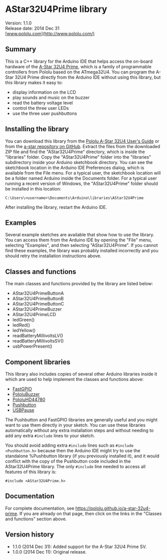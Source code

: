 # AStar32U4Prime library

Version: 1.1.0<br/>
Release date: 2014 Dec 31<br/>
[www.pololu.com](http://www.pololu.com/)

## Summary

This is a C++ library for the Arduino IDE that helps access the on-board hardware of the [A-Star 32U4 Prime](http://www.pololu.com/category/165/a-star-32u4-prime), which is a family of programmable controllers from Pololu based on the ATmega32U4.  You can program the A-Star 32U4 Prime directly from the Arduino IDE without using this library, but this library makes it easy to:

* display information on the LCD
* play sounds and music on the buzzer
* read the battery voltage level
* control the three user LEDs
* use the three user pushbuttons

## Installing the library

You can download this library from the [Pololu A-Star 32U4 User's Guide](http://www.pololu.com/docs/0J61) or from the [a-star repository on GitHub](https://github.com/pololu/a-star).  Extract the files from the downloaded ZIP file and find the "AStar32U4Prime" directory, which is inside the "libraries" folder.  Copy the "AStar32U4Prime" folder into the "libraries" subdirectory inside your Arduino sketchbook directory.  You can see the sketchbook location in the Arduino IDE Preferences dialog, which is available from the File menu.  For a typical user, the sketchbook location will be a folder named Arduino inside the Documents folder.  For a typical user running a recent version of Windows, the "AStar32U4Prime" folder should be installed in this location:

`C:\Users\<username>\Documents\Arduino\libraries\AStar32U4Prime`

After installing the library, restart the Arduino IDE.

## Examples

Several example sketches are available that show how to use the library.  You can access them from the Arduino IDE by opening the "File" menu, selecting "Examples", and then selecting "AStar32U4Prime".  If you cannot find these examples, the library was probably installed incorrectly and you should retry the installation instructions above.

## Classes and functions

The main classes and functions provided by the library are listed below:

* AStar32U4PrimeButtonA
* AStar32U4PrimeButtonB
* AStar32U4PrimeButtonC
* AStar32U4PrimeBuzzer
* AStar32U4PrimeLCD
* ledGreen()
* ledRed()
* ledYellow()
* readBatteryMillivoltsLV()
* readBatteryMillivoltsSV()
* usbPowerPresent()

## Component libraries

This library also includes copies of several other Arduino libraries inside it which are used to help implement the classes and functions above:

* [FastGPIO](https://github.com/pololu/fastgpio-arduino)
* [PololuBuzzer](https://github.com/pololu/pololu-buzzer-arduino)
* [PololuHD44780](https://github.com/pololu/pololu-hd44780-arduino)
* [Pushbutton](https://github.com/pololu/pushbutton-arduino)
* [USBPause](https://github.com/pololu/usb-pause-arduino)

The Pushbutton and FastGPIO libraries are generally useful and you might want to use them directly in your sketch.  You can use these libraries automatically without any extra installation steps and without needing to add any extra `#include` lines to your sketch.

You should avoid adding extra `#include` lines such as `#include <Pushbutton.h>` because then the Arduino IDE might try to use the standalone %Pushbutton library (if you previously installed it), and it would conflict with the copy of the Pushbutton code included in the AStar32U4Prime library.  The only `#include` line needed to access all features of this library is:

~~~{.cpp}
#include <AStar32U4Prime.h>
~~~

## Documentation

For complete documentation, see https://pololu.github.io/a-star-32u4-prime.  If you are already on that page, then click on the links in the "Classes and functions" section above.

## Version history

* 1.1.0 (2014 Dec 31): Added support for the A-Star 32U4 Prime SV.
* 1.0.0 (2014 Dec 11): Original release.